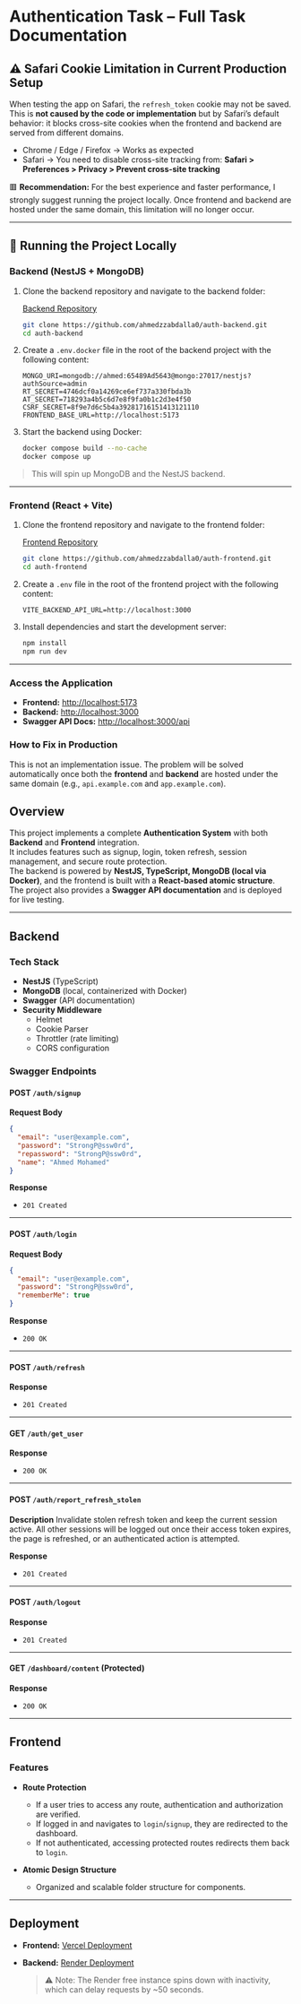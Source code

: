 # Authentication Task – Full Task Documentation

## ⚠️ Safari Cookie Limitation in Current Production Setup

When testing the app on Safari, the `refresh_token` cookie may not be saved.
This is **not caused by the code or implementation** but by Safari’s default behavior: it blocks cross-site cookies when the frontend and backend are served from different domains.

- Chrome / Edge / Firefox → Works as expected
- Safari → You need to disable cross-site tracking from:
  **Safari > Preferences > Privacy > Prevent cross-site tracking**

🟥 **Recommendation:** For the best experience and faster performance, I strongly suggest running the project locally. Once frontend and backend are hosted under the same domain, this limitation will no longer occur.

---

## 🚀 Running the Project Locally

### Backend (NestJS + MongoDB)

1. Clone the backend repository and navigate to the backend folder:

   [Backend Repository](https://github.com/ahmedzzabdalla0/auth-backend.git)

   ```bash
   git clone https://github.com/ahmedzzabdalla0/auth-backend.git
   cd auth-backend
   ```

2. Create a `.env.docker` file in the root of the backend project with the following content:

   ```env
   MONGO_URI=mongodb://ahmed:65489Ad5643@mongo:27017/nestjs?authSource=admin
   RT_SECRET=4746dcf0a14269ce6ef737a330fbda3b
   AT_SECRET=718293a4b5c6d7e8f9fa0b1c2d3e4f50
   CSRF_SECRET=8f9e7d6c5b4a39281716151413121110
   FRONTEND_BASE_URL=http://localhost:5173
   ```

3. Start the backend using Docker:

   ```bash
   docker compose build --no-cache
   docker compose up
   ```

> This will spin up MongoDB and the NestJS backend.

---

### Frontend (React + Vite)

1. Clone the frontend repository and navigate to the frontend folder:

   [Frontend Repository](https://github.com/ahmedzzabdalla0/auth-frontend.git)

   ```bash
   git clone https://github.com/ahmedzzabdalla0/auth-frontend.git
   cd auth-frontend
   ```

2. Create a `.env` file in the root of the frontend project with the following content:

   ```env
   VITE_BACKEND_API_URL=http://localhost:3000
   ```

3. Install dependencies and start the development server:

   ```bash
   npm install
   npm run dev
   ```

---

### Access the Application

- **Frontend:** [http://localhost:5173](http://localhost:5173)
- **Backend:** [http://localhost:3000](http://localhost:3000)
- **Swagger API Docs:** [http://localhost:3000/api](http://localhost:3000/api)

### How to Fix in Production

This is not an implementation issue. The problem will be solved automatically once both the **frontend** and **backend** are hosted under the same domain (e.g., `api.example.com` and `app.example.com`).

## Overview

This project implements a complete **Authentication System** with both **Backend** and **Frontend** integration.  
It includes features such as signup, login, token refresh, session management, and secure route protection.  
The backend is powered by **NestJS, TypeScript, MongoDB (local via Docker)**, and the frontend is built with a **React-based atomic structure**.  
The project also provides a **Swagger API documentation** and is deployed for live testing.

---

## Backend

### Tech Stack

- **NestJS** (TypeScript)
- **MongoDB** (local, containerized with Docker)
- **Swagger** (API documentation)
- **Security Middleware**
  - Helmet
  - Cookie Parser
  - Throttler (rate limiting)
  - CORS configuration

### Swagger Endpoints

#### **POST** `/auth/signup`

**Request Body**

```json
{
  "email": "user@example.com",
  "password": "StrongP@ssw0rd",
  "repassword": "StrongP@ssw0rd",
  "name": "Ahmed Mohamed"
}
```

**Response**

- `201 Created`

---

#### **POST** `/auth/login`

**Request Body**

```json
{
  "email": "user@example.com",
  "password": "StrongP@ssw0rd",
  "rememberMe": true
}
```

**Response**

- `200 OK`

---

#### **POST** `/auth/refresh`

**Response**

- `201 Created`

---

#### **GET** `/auth/get_user`

**Response**

- `200 OK`

---

#### **POST** `/auth/report_refresh_stolen`

**Description**
Invalidate stolen refresh token and keep the current session active.
All other sessions will be logged out once their access token expires, the page is refreshed, or an authenticated action is attempted.

**Response**

- `201 Created`

---

#### **POST** `/auth/logout`

**Response**

- `201 Created`

---

#### **GET** `/dashboard/content` (Protected)

**Response**

- `200 OK`

---

## Frontend

### Features

- **Route Protection**
  - If a user tries to access any route, authentication and authorization are verified.
  - If logged in and navigates to `login`/`signup`, they are redirected to the dashboard.
  - If not authenticated, accessing protected routes redirects them back to `login`.

- **Atomic Design Structure**
  - Organized and scalable folder structure for components.

---

## Deployment

- **Frontend:** [Vercel Deployment](https://auth-frontend-eight-zeta.vercel.app/)
- **Backend:** [Render Deployment](https://auth-backend-v6f5.onrender.com)

  > ⚠️ Note: The Render free instance spins down with inactivity, which can delay requests by \~50 seconds.
